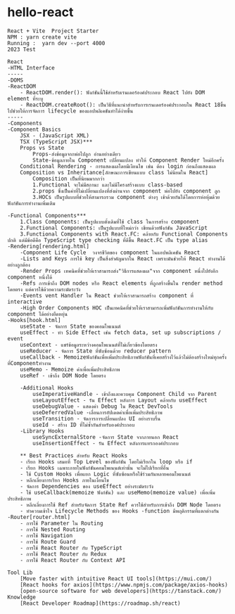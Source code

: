 # hello-react
    React + Vite  Project Starter
    NPM : yarn create vite
    Running :  yarn dev --port 4000
    2023 Test

    React  
    -HTML Interface
    -----
    -DOMS
    -ReactDOM
        - ReactDOM.render(): ฟังก์ชันนี้ใช้สำหรับเรนเดอร์องค์ประกอบ React ไปยัง DOM element ที่ระบุ
        - ReactDOM.createRoot(): เป็นวิธีที่แนะนำสำหรับการเรนเดอร์องค์ประกอบใน React 18ขึ้นไปช่วยให้การจัดการ lifecycle ของแอปพลิเคชันทำได้ง่ายขึ้น
    -----
    -Components
    -Component Basics
        JSX - (JavaScript XML)
        TSX (TypeScript JSX)***
        Props vs State
            Props-ส่งข้อมูลจากพ่อไปลูก อ่านอย่างเดียว
            State-ข้อมูลภายใน Component เปลี่ยนแปลง ทำให้ Component Render ใหม่อีกครั้ง
        Conditional Rendering - การแสดงผลโดยมีเงือนไข เช่น ต้อง login ก่อนถึงแสดงผล
        Composition vs Inheritance[ลักษณะการเขียนแบบ class ไม่นิยมใน React]
            Composition เป็นที่นิยมมากกว่า
            1.Functional จะไม่มีสถานะ และไม่มีโครงสร้างแบบ class-based
            2.props ซึ่งเป็นค่าที่ไม่เปลี่ยนแปลงที่ส่งผ่านจาก component พ่อไปยัง component ลูก
            3.HOCs เป็นรูปแบบที่ช่วยให้สามารถรวม component ต่างๆ เข้าด้วยกันได้โดยการห่อหุ้มด้วยฟังก์ชันการทำงานเพิ่มเติม

    -Functional Components*** 
        1.Class Components: เป็นรูปแบบดั้งเดิมที่ใช้ class ในการสร้าง component
        2.Functional Components: เป็นรูปแบบที่ใหม่กว่า เขียนด้วยฟังก์ชัน JavaScript
        3.Functional Components with React.FC: คล้ายกับ Functional Components ปกติ แต่มีข้อดีคือ TypeScript type checking ที่ดีขึ้น React.FC เป็น type alias
    -Rendering[rendering.html]
        -Component Life Cycle  วงจรชีวิตของ component ในแอปพลิเคชัน React
        -Lists and Keys การใช้ key เป็นสิ่งสำคัญมากใน React เพราะมันช่วยให้ React ทำงานได้อย่างถูกต้อง
        -Render Props เทคนิคที่ช่วยให้เราสามารถส่ง"วิธีการแสดงผล"จาก component หนึ่งไปยังอีก component หนึ่งได้
        -Refs การเข้าถึง DOM nodes หรือ React elements ที่ถูกสร้างขึ้นใน render method โดยตรง แต่ควรใช้ด้วยความระมัดระวัง
        -Events vent Handler ใน React ช่วยให้เราสามารถสร้าง component ที่ interactive
        -High Order Components HOC เป็นเทคนิคที่ช่วยให้เราสามารถเพิ่มฟังก์ชันการทำงานให้กับ component ได้อย่างยืดหยุ่น       
    -Hooks[hook.html]
        useState - จัดการ State ของคอมโพเนนต์
        useEffect - ทำ Side Effect เช่น fetch data, set up subscriptions / event
        useContext - แชร์ข้อมูลระหว่างคอมโพเนนต์ที่ไม่เกี่ยวข้องโดยตรง
        useReducer - จัดการ State ที่ซับซ้อนด้วย reducer pattern
        useCallback - Memoizeฟังก์ชันเพื่อเพิ่มประสิทธิภาพฟังก์ชันที่เคยสร้างไว้แล้วไม่ต้องสร้างใหม่ทุกครั้งที่Componentทำงาน
        useMemo - Memoize ค่าเพื่อเพิ่มประสิทธิภาพ
        useRef - เข้าถึง DOM Node โดยตรง

        -Additional Hooks
            useImperativeHandle - เข้าถึงและควบคุม Component Child จาก Parent
            useLayoutEffect - รัน Effect หลังการ Layout คล้ายกับ useEffect
            useDebugValue - แสดงค่า Debug ใน React DevTools
            useDeferredValue -เลื่อนการอัปเดตค่าเพื่อเพิ่มประสิทธิภาพ
            useTransition - จัดการการเปลี่ยนแปลง UI อย่างราบรื่น
            useId - สร้าง ID ที่ไม่ซ้ำกันสำหรับองค์ประกอบ
        -Library Hooks
            useSyncExternalStore -จัดการ State จากภายนอก React
            useInsertionEffect - รัน Effect หลังการแทรกองค์ประกอบ

        ** Best Practices สำหรับ React Hooks
        - เรียก Hooks เสมอที่ Top Level ของฟังก์ชัน โดยไม่เรียกใน loop หรือ if
        - เรียก Hooks เฉพาะภายในฟังก์ชันคอมโพเนนต์เท่านั้น จะไม่ไปเรียกที่อื่น
        - ใช้ Custom Hooks เพื่อแยก Logic ที่ซับซ้อนหรือใช้ร่วมกันหลายคอมโพเนนต์
        - หลีกเลี่ยงการเรียก Hooks ภายในเงื่อนไข
        - จัดการ Dependencies ของ useEffect อย่างระมัดระวัง
        - ใช้ useCallback(memoize ฟังก์ชัน) และ useMemo(memoize value) เพื่อเพิ่มประสิทธิภาพ
        - หลีกเลี่ยงการใช้ Ref สำหรับจัดการ State Ref ควรใช้สำหรับการเข้าถึง DOM Node โดยตรง
        - ทำความเข้าใจ Lifecycle Methods ของ Hooks -function มีพฤติกรรมที่แตกต่างกัน
    -Router[router.html]
        - การใช้ Parameter ใน Routing
        - การใช้ Nested Routing
        - การใช้ Navigation
        - การใช้ Route Guard
        - การใช้ React Router กับ TypeScript
        - การใช้ React Router กับ Redux
        - การใช้ React Router กับ Context API

    Tool Lib
        [Move faster with intuitive React UI tools](https://mui.com/)
        [React hooks for axios](https://www.npmjs.com/package/axios-hooks)
        [open-source software for web developers](https://tanstack.com/)
    Knowledge
        [React Developer Roadmap](https://roadmap.sh/react)
